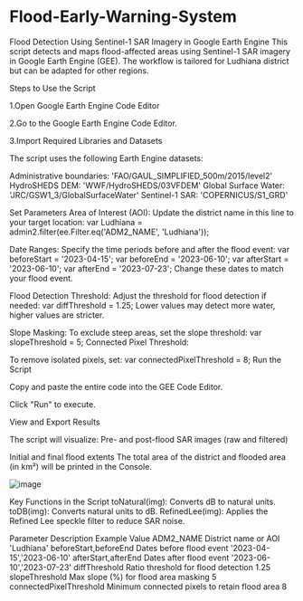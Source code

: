 # Flood-Early-Warning-System

Flood Detection Using Sentinel-1 SAR Imagery in Google Earth Engine
This script detects and maps flood-affected areas using Sentinel-1 SAR imagery in Google Earth Engine (GEE). The workflow is tailored for Ludhiana district but can be adapted for other regions.

Steps to Use the Script

1.Open Google Earth Engine Code Editor

2.Go to the Google Earth Engine Code Editor.

3.Import Required Libraries and Datasets

The script uses the following Earth Engine datasets:

Administrative boundaries: 'FAO/GAUL_SIMPLIFIED_500m/2015/level2'
HydroSHEDS DEM: 'WWF/HydroSHEDS/03VFDEM'
Global Surface Water: 'JRC/GSW1_3/GlobalSurfaceWater'
Sentinel-1 SAR: 'COPERNICUS/S1_GRD'

Set Parameters
Area of Interest (AOI):
Update the district name in this line to your target location:
var Ludhiana = admin2.filter(ee.Filter.eq('ADM2_NAME', 'Ludhiana'));

Date Ranges:
Specify the time periods before and after the flood event:
var beforeStart = '2023-04-15';
var beforeEnd = '2023-06-10';
var afterStart = '2023-06-10';
var afterEnd = '2023-07-23';
Change these dates to match your flood event.

Flood Detection Threshold:
Adjust the threshold for flood detection if needed:
var diffThreshold = 1.25;
Lower values may detect more water, higher values are stricter.

Slope Masking:
To exclude steep areas, set the slope threshold:
var slopeThreshold = 5;
Connected Pixel Threshold:

To remove isolated pixels, set:
var connectedPixelThreshold = 8;
Run the Script

Copy and paste the entire code into the GEE Code Editor.

Click "Run" to execute.

View and Export Results

The script will visualize:
Pre- and post-flood SAR images (raw and filtered)

Initial and final flood extents
The total area of the district and flooded area (in km²) will be printed in the Console.

![image](https://github.com/user-attachments/assets/889f6741-c51b-461b-b0a4-5675f1711d42)

Key Functions in the Script
toNatural(img): Converts dB to natural units.
toDB(img): Converts natural units to dB.
RefinedLee(img): Applies the Refined Lee speckle filter to reduce SAR noise.

Parameter	Description	Example Value
ADM2_NAME	District name or AOI	'Ludhiana'
beforeStart,beforeEnd	Dates before flood event	'2023-04-15','2023-06-10'
afterStart,afterEnd	Dates after flood event	'2023-06-10','2023-07-23'
diffThreshold	Ratio threshold for flood detection	1.25
slopeThreshold	Max slope (%) for flood area masking	5
connectedPixelThreshold	Minimum connected pixels to retain flood area	8

